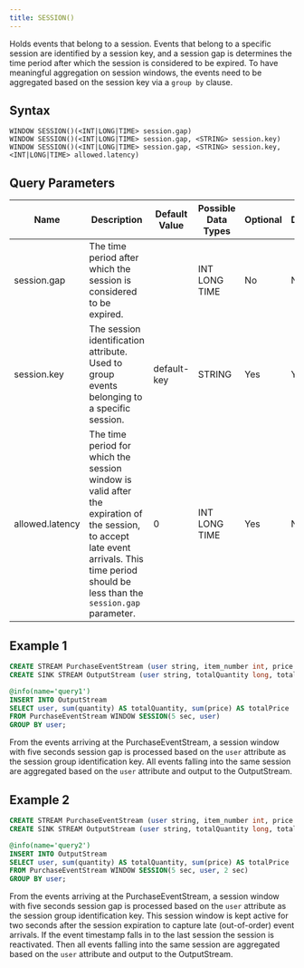 ```yaml
---
title: SESSION()
---
```


Holds events that belong to a session. Events that belong to a specific session are identified by a session key, and a session gap is determines the time period after which the session is considered to be expired. To have meaningful aggregation on session windows, the events need to be aggregated based on the session key via a `group by` clause.

## Syntax

    WINDOW SESSION()(<INT|LONG|TIME> session.gap)
    WINDOW SESSION()(<INT|LONG|TIME> session.gap, <STRING> session.key)
    WINDOW SESSION()(<INT|LONG|TIME> session.gap, <STRING> session.key, <INT|LONG|TIME> allowed.latency)

## Query Parameters

| Name            | Description                           | Default Value | Possible Data Types | Optional | Dynamic |
|-----------------|---------------------------------------|---------------|---------------------|----------|---------|
| session.gap     | The time period after which the session is considered to be expired.         |               | INT LONG TIME       | No       | No      |
| session.key     | The session identification attribute. Used to group events belonging to a specific session.          | default-key   | STRING              | Yes      | Yes     |
| allowed.latency | The time period for which the session window is valid after the expiration of the session, to accept late event arrivals. This time period should be less than the `session.gap` parameter. | 0             | INT LONG TIME       | Yes      | No      |

## Example 1

```sql
CREATE STREAM PurchaseEventStream (user string, item_number int, price float, quantity int);
CREATE SINK STREAM OutputStream (user string, totalQuantity long, totalPrice double);

@info(name='query1')
INSERT INTO OutputStream
SELECT user, sum(quantity) AS totalQuantity, sum(price) AS totalPrice
FROM PurchaseEventStream WINDOW SESSION(5 sec, user)
GROUP BY user;
```

From the events arriving at the PurchaseEventStream, a session window with five seconds session gap is processed based on the `user` attribute as the session group identification key. All events falling into the same session are aggregated based on the `user` attribute and output to the OutputStream.

## Example 2

```sql
CREATE STREAM PurchaseEventStream (user string, item_number int, price float, quantity int);
CREATE SINK STREAM OutputStream (user string, totalQuantity long, totalPrice double);

@info(name='query2')
INSERT INTO OutputStream
SELECT user, sum(quantity) AS totalQuantity, sum(price) AS totalPrice
FROM PurchaseEventStream WINDOW SESSION(5 sec, user, 2 sec)
GROUP BY user;
```

From the events arriving at the PurchaseEventStream, a session window with five seconds session gap is processed based on the `user` attribute as the session group identification key. This session window is kept active for two seconds after the session expiration to capture late (out-of-order) event arrivals. If the event timestamp falls in to the last session the session is reactivated. Then all events falling into the same session are aggregated based on the `user` attribute and output to the OutputStream.
